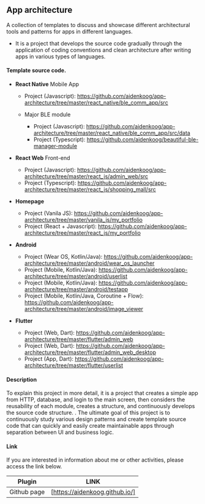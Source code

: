 ## App architecture

A collection of templates to discuss and showcase different architectural tools and patterns for apps in different languages.

- It is a project that develops the source code gradually through the application of coding conventions and clean architecture after writing apps in various types of languages.

#### Template source code.

- **React Native** Mobile App

  - Project (Javascript): https://github.com/aidenkoog/app-architecture/tree/master/react_native/ble_comm_app/src

  - Major BLE module

    - Project (Javascript): https://github.com/aidenkoog/app-architecture/tree/master/react_native/ble_comm_app/src/data
    - Project (Typescript): https://github.com/aidenkoog/beautiful-ble-manager-module

- **React Web** Front-end

  - Project (Javascript): https://github.com/aidenkoog/app-architecture/tree/master/react_js/admin_web/src
  - Project (Typescript): https://github.com/aidenkoog/app-architecture/tree/master/react_js/shopping_mall/src

- **Homepage**

  - Project (Vanila JS): https://github.com/aidenkoog/app-architecture/tree/master/vanila_js/my_portfolio
  - Project (React + Javascript): https://github.com/aidenkoog/app-architecture/tree/master/react_js/my_portfolio

- **Android**

  - Project (Wear OS, Kotlin/Java): https://github.com/aidenkoog/app-architecture/tree/master/android/wear_os_launcher
  - Project (Mobile, Kotlin/Java): https://github.com/aidenkoog/app-architecture/tree/master/android/userlist
  - Project (Mobile, Kotlin/Java): https://github.com/aidenkoog/app-architecture/tree/master/android/testapp
  - Project (Mobile, Kotlin/Java, Coroutine + Flow): https://github.com/aidenkoog/app-architecture/tree/master/android/image_viewer

- **Flutter**

  - Project (Web, Dart): https://github.com/aidenkoog/app-architecture/tree/master/flutter/admin_web
  - Project (Web, Dart): https://github.com/aidenkoog/app-architecture/tree/master/flutter/admin_web_desktop
  - Project (App, Dart): https://github.com/aidenkoog/app-architecture/tree/master/flutter/userlist

#### Description

To explain this project in more detail, it is a project that creates a simple app from HTTP, database, and login to the main screen, then considers the reusability of each module, creates a structure, and continuously develops the source code structure. .
The ultimate goal of this project is to continuously study various design patterns and create template source code that can quickly and easily create maintainable apps through separation between UI and business logic.

#### Link

If you are interested in information about me or other activities, please access the link below.

| Plugin      | LINK                           |
| ----------- | ------------------------------ |
| Github page | [https://aidenkoog.github.io/] |
